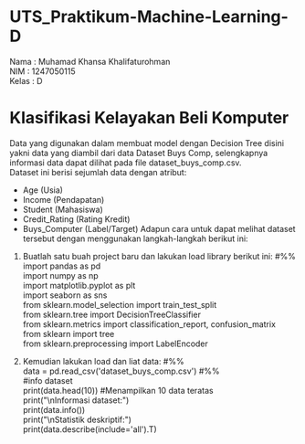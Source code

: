 # UTS_Praktikum-Machine-Learning-D
Nama  : Muhamad Khansa Khalifaturohman  
NIM   : 1247050115  
Kelas : D  

# Klasifikasi Kelayakan Beli Komputer  
Data yang digunakan dalam membuat model dengan Decision Tree disini yakni data yang diambil dari data Dataset Buys Comp, selengkapnya informasi data dapat dilihat pada file dataset_buys_comp.csv.  
Dataset ini berisi sejumlah data dengan atribut:
 - Age (Usia)
 - Income (Pendapatan)
 - Student (Mahasiswa)
 - Credit_Rating (Rating Kredit)
 - Buys_Computer (Label/Target)
Adapun cara untuk dapat melihat dataset tersebut dengan menggunakan langkah-langkah berikut ini:
1. Buatlah satu buah project baru dan lakukan load library berikut ini:
#%%  
import pandas as pd  
import numpy as np  
import matplotlib.pyplot as plt  
import seaborn as sns  
from sklearn.model_selection import train_test_split  
from sklearn.tree import DecisionTreeClassifier  
from sklearn.metrics import classification_report, confusion_matrix  
from sklearn import tree  
from sklearn.preprocessing import LabelEncoder

3. Kemudian lakukan load dan liat data:
#%%  
data = pd.read_csv('dataset_buys_comp.csv')
#%%  
#info dataset  
print(data.head(10))  #Menampilkan 10 data teratas  
print("\nInformasi dataset:")  
print(data.info())  
print("\nStatistik deskriptif:")  
print(data.describe(include='all').T)  
